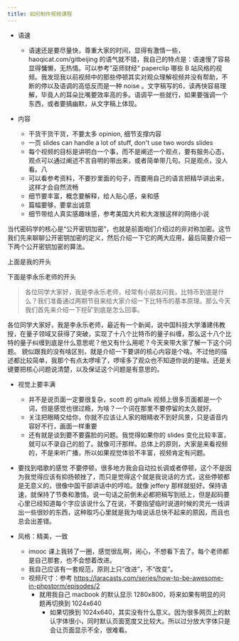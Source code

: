 ```yaml
---
title: 如何制作视频课程
---
```


- 语速
  - 语速还是要尽量快，尊重大家的时间，显得有激情一些， haoqicat.com/gitbeijing 的语气就不错，我自己的特点是：语速慢了容易显得慵懒，无热情。可以参考”巫师财经“ paperclip 哪些 B 站风格的视频。我发现我以前视频中的那些停顿其实对观众理解视频并没有帮助，不断的停以及语调的高低反而是一种 noise 。文字稿写的6，读再快容易理解，毕竟人的耳朵比嘴要效率高的多。语调平一些就行，如果要强调一个东西，或者要搞幽默，从文字稿上体现。

- 内容
  - 干货干货干货，不要太多 opinion, 细节支撑内容
  - 一页 slides can handle a lot of stuff, don't use two words slides
  - 每个视频的目标是讲明白一个事，而不是阐述一个观点，要有服务心态，观点可以通过阐述不言自明的带出来，或者简单带几句。只是观点，没人看。八
  - 可以看参考资料，不要抄里面的句子，而要用自己的语言把精华讲出来，这样才会自然流畅
  - 细节要丰富，概念要解释，给人贴心感，亲和感
  - 篇幅要够，要拿出诚意
  - 细节带给人真实感趣味感，参考美国大片和大泼猴这样的网络小说


当代密码学的核心是“公开密钥加密”，也就是前面咱们介绍过的非对称加密。这节我们先来聊聊公开密钥加密的定义，然后介绍一下它的两大应用，最后简要介绍一下两个公开密钥加密的算法。

上面是我的开头

下面是李永乐老师的开头

> 各位同学大家好，我是李永乐老师，经常有小朋友问我，比特币到底是什么？我们准备通过两期节目来给大家介绍一下比特币的基本原理。那么今天我们首先来介绍一下挖矿到底是怎么回事。

各位同学大家好，我是李永乐老师，最近有一个新闻，说中国科技大学潘建伟教授，在量子领域又获得了突破，实现了十八个比特币的量子纠缠，那么这十八个比特的量子纠缠到底是什么意思呢？他又有什么用呢？今天来带大家了解一下这个问题。
貌似跟我的没有啥区别，就是介绍一下要讲的核心内容是个啥。不过他的描述都比较简单，我那个有点太啰嗦了，啰嗦多了观众也不知道你说的是啥。还是关键要把核心问题说清楚，以及保证这个问题是有意思的。

- 视觉上要丰满
  - 并不是说页面一定要很复杂，scott 的 gittalk 视频上很多页面都是一个词，但是感觉也很过瘾，为啥？一个词在那里不要停留的太久就好。
  - 关注把眼睛交给你，你就不应该让人家的眼睛收不到好风景，只是语音内容好不行，画面一样重要
  - 还有就是谈到要不要露脸的问题。我觉得如果你的 slides 变化比较丰富，就可以不录自己的脸了。就像可汗那样。总体上的原则，大家是来看视频的，不是来听广播，所以如果视觉体验不丰富，视频肯定有问题。

- 要找到唱歌的感觉
  不要停顿，很多地方我会自动拉长调或者停顿，这个不是因为我觉得应该有抑扬顿挫了，而只是觉得这个就是我说话的方式，这些停顿都是无意义的，很像中国干部讲话中的哼哈。就像 jeffery 那样就挺好。保持语速，就保持了节奏和激情。说一句话之前倒未必都把稿写到纸上，但是起码要心里已经知道每个字应该说什么了在说，不要指望临时说道时候的灵光一线讲出一些很妙的东西，这种取巧心里就是我为啥说话总快不起来的原因，而且也总会出差错。

- 风格：精美，一致
  - imooc 课上我转了一圈，感觉很乱啊，闹心，不想看下去了。每个老师都是自己那套，也不会想着改进。
  - 我自己应该有一套规范，原则上只“改进”，不“改变”。
  - 视频尺寸：参考
    <https://laracasts.com/series/how-to-be-awesome-in-phpstorm/episodes/2>
    - 就用我自己 macbook 的默认显示 1280x800，将来如果有明显的问题再切换到 1024x640
      - 如果切换到
        1024x640，其实没有什么意义。因为很多网页上的默认字体很小，同时默认页面宽度又比较大。所以过分放大字体只是会让页面显示不全，很难看。
